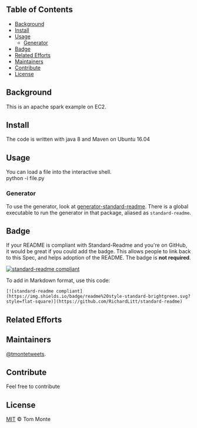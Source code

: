## Table of Contents

- [Background](#background)
- [Install](#install)
- [Usage](#usage)
	- [Generator](#generator)
- [Badge](#badge)
- [Related Efforts](#related-efforts)
- [Maintainers](#maintainers)
- [Contribute](#contribute)
- [License](#license)

## Background
This is an apache spark example on EC2.

## Install
The code is written with java 8 and Maven on Ubuntu 16.04

## Usage
You can load a file into the interactive shell.<br />
python -i file.py<br />

### Generator

To use the generator, look at [generator-standard-readme](https://github.com/RichardLitt/generator-standard-readme). There is a global executable to run the generator in that package, aliased as `standard-readme`.

## Badge

If your README is compliant with Standard-Readme and you're on GitHub, it would be great if you could add the badge. This allows people to link back to this Spec, and helps adoption of the README. The badge is **not required**.

[![standard-readme compliant](https://img.shields.io/badge/readme%20style-standard-brightgreen.svg?style=flat-square)](https://github.com/RichardLitt/standard-readme)

To add in Markdown format, use this code:

```
[![standard-readme compliant](https://img.shields.io/badge/readme%20style-standard-brightgreen.svg?style=flat-square)](https://github.com/RichardLitt/standard-readme)
```

## Related Efforts

## Maintainers

[@tmontetweets](https://github.com/tmonte007).

## Contribute
Feel free to contribute

## License

[MIT](LICENSE) © Tom Monte
